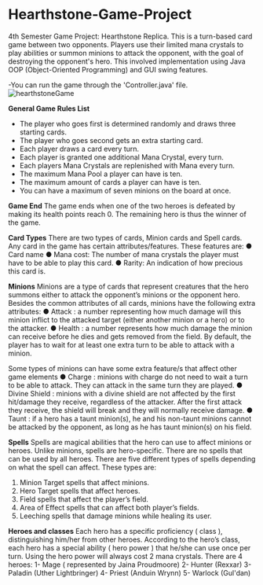# Hearthstone-Game-Project
4th Semester Game Project: Hearthstone Replica.
This is a turn-based card game between two opponents. 
Players use their limited mana crystals to play abilities or summon minions to attack the opponent, with the goal of destroying the opponent's hero. 
This involved implementation using Java OOP (Object-Oriented Programming) and GUI swing features.

-You can run the game through the 'Controller.java' file.
![hearthstoneGame](https://user-images.githubusercontent.com/51987270/112107603-d5f7e080-8bb7-11eb-957d-0536b36f2f7e.JPG)

**General Game Rules List**
- The player who goes first is determined randomly and draws three starting cards.
- The player who goes second gets an extra starting card.
- Each player draws a card every turn.
- Each player is granted one additional Mana Crystal, every turn.
- Each players Mana Crystals are replenished with Mana every turn.
- The maximum Mana Pool a player can have is ten.
- The maximum amount of cards a player can have is ten.
- You can have a maximum of seven minions on the board at once.

**Game End**
The game ends when one of the two heroes is defeated by making its health points reach 0. The
remaining hero is thus the winner of the game.

**Card Types**
There are two types of cards, Minion cards and Spell cards. Any card in the game has certain
attributes/features. These features are:
● Card name
● Mana cost: The number of mana crystals the player must have to be able to play this card.
● Rarity: An indication of how precious this card is. 

**Minions**
Minions are a type of cards that represent creatures that the hero summons either to attack the
opponent’s minions or the opponent hero.
Besides the common attributes of all cards, minions have the following extra attributes:
● Attack : a number representing how much damage will this minion inflict to the attacked target
(either another minion or a hero) or to the attacker.
● Health : a number represents how much damage the minion can receive before he dies and gets
removed from the field. By default, the player has to wait for at least one extra turn to be able to
attack with a minion.

Some types of minions can have some extra feature/s that affect other game elements
● Charge : minions with charge do not need to wait a turn to be able to attack. They can attack in
the same turn they are played.
● Divine Shield : minions with a divine shield are not affected by the first hit/damage they receive,
regardless of the attacker. After the first attack they receive, the shield will break and they will
normally receive damage.
● Taunt : if a hero has a taunt minion(s), he and his non-taunt minions cannot be attacked by the 
opponent, as long as he has taunt minion(s) on his field. 

**Spells**
Spells are magical abilities that the hero can use to affect minions or heroes. Unlike minions, spells are
hero-specific. There are no spells that can be used by all heroes.
There are five different types of spells depending on what the spell can affect. These types are:
1. Minion Target spells that affect minions.
2. Hero Target spells that affect heroes.
3. Field spells that affect the player’s field.
4. Area of Effect spells that can affect both player’s fields.
5. Leeching spells that damage minions while healing its user.

**Heroes and classes**
Each hero has a specific proficiency ( class ), distinguishing him/her from other heroes. According to the
hero’s class, each hero has a special ability ( hero power ) that he/she can use once per turn. Using the
hero power will always cost 2 mana crystals.
There are 4 heroes:
1- Mage ( represented by Jaina Proudmoore)
2- Hunter (Rexxar)
3- Paladin (Uther Lightbringer)
4- Priest (Anduin Wrynn)
5- Warlock (Gul'dan)
